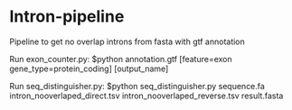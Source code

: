 # Intron-pipeline
Pipeline to get no overlap introns from fasta with gtf annotation

Run exon_counter.py: $python annotation.gtf [feature=exon gene_type=protein_coding] [output_name]

Run seq_distinguisher.py: $python seq_distinguisher.py sequence.fa intron_nooverlaped_direct.tsv intron_nooverlaped_reverse.tsv result.fasta


